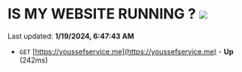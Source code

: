 # IS MY WEBSITE RUNNING ? [![](https://img.shields.io/static/v1?label=Sponsor&message=%E2%9D%A4&logo=GitHub&color=%23fe8e86)](https://github.com/sponsors/<username>)

Last updated: **1/19/2024, 6:47:43 AM**

- `GET` [https://youssefservice.me](https://youssefservice.me) - **Up** (242ms)
